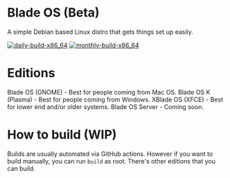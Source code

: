 # Blade OS (Beta)
A simple Debian based Linux distro that gets things set up easily.

[![daily-build-x86_64](https://github.com/Blade-OS/os/actions/workflows/build_daily.yml/badge.svg)](https://github.com/Blade-OS/os/actions/workflows/build_daily.yml) [![monthly-build-x86_64](https://github.com/Blade-OS/os/actions/workflows/main.yml/badge.svg)](https://github.com/Blade-OS/os/actions/workflows/main.yml)

# Editions
Blade OS (GNOME) - Best for people coming from Mac OS.
Blade OS K (Plasma) - Best for people coming from Windows.
XBlade OS (XFCE) - Best for lower end and/or older systems.
Blade OS Server - Coming soon.

# How to build (WIP)
Builds are usually automated via GitHub actions. However if you want to build manually, you can run ```build``` as root. There's other editions that you can build.
